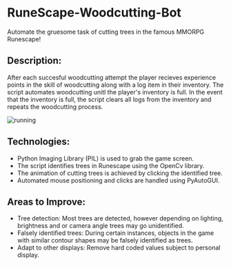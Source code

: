 # RuneScape-Woodcutting-Bot

Automate the gruesome task of cutting trees in the famous MMORPG Runescape!

Description: 
--------------------------------------------------------------------------------
After each succesful woodcutting attempt the player recieves experience points in the skill of woodcutting along with a log item in their inventory. The script automates woodcutting unitl the player's inventory is full. In the event that the inventory is full, the script clears all logs from the inventory and repeats the woodcutting process.

![running](https://user-images.githubusercontent.com/22268574/42729875-76476b60-87b4-11e8-8e50-8e9707b9431d.PNG)

Technologies:
--------------------------------------------------------------------------------
- Python Imaging Library (PIL) is used to grab the game screen.
- The script identifies trees in Runescape using the OpenCv library.
- The animation of cutting trees is achieved by clicking the identified tree. 
- Automated mouse positioning and clicks are handled using PyAutoGUI.

Areas to Improve:
--------------------------------------------------------------------------------
- Tree detection: Most trees are detected, however depending on lighting, brightness and or camera angle trees may go unidentified.
- Falsely identified trees: During certain instances, objects in the game with similar contour shapes may be falsely identified as trees.
- Adapt to other displays: Remove hard coded values subject to personal display. 
